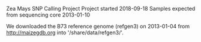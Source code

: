 Zea Mays SNP Calling Project
Project started 2018-09-18
Samples expected from sequencing core 2013-01-10



We downloaded the B73 reference genome (refgen3) on 2013-01-04 from http://maizegdb.org into '/share/data/refgen3/'.
